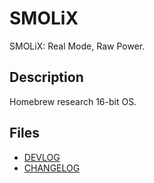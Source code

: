 # SMOLiX
SMOLiX: Real Mode, Raw Power.

## Description
Homebrew research 16-bit OS.

## Files

- [DEVLOG](DEVLOG.txt)
- [CHANGELOG](CHANGELOG.txt)